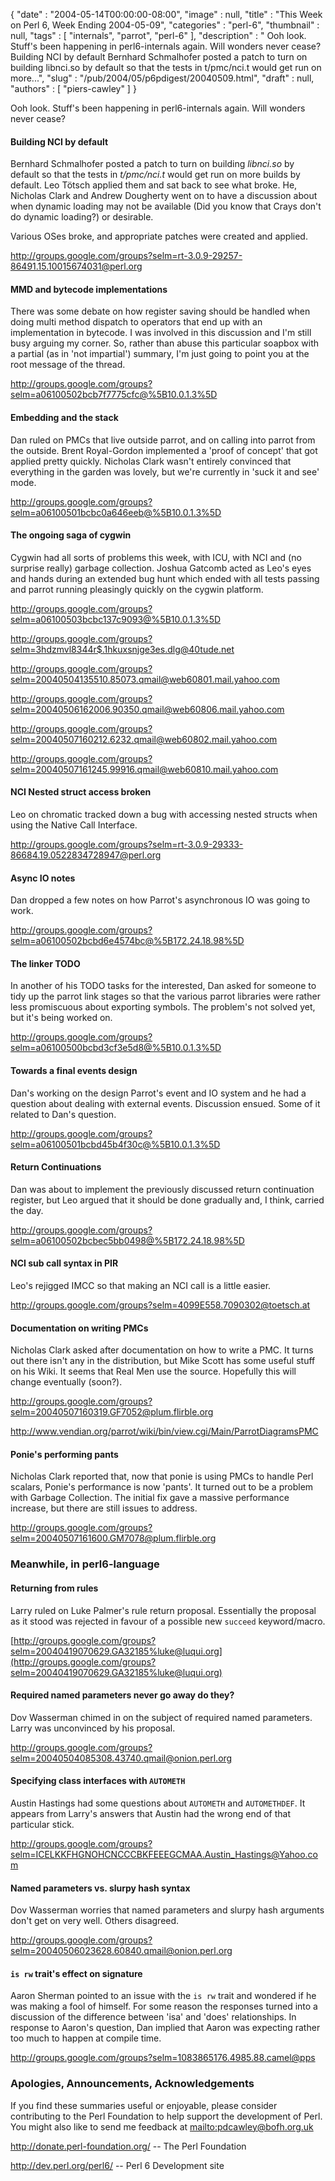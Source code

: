 {
   "date" : "2004-05-14T00:00:00-08:00",
   "image" : null,
   "title" : "This Week on Perl 6, Week Ending 2004-05-09",
   "categories" : "perl-6",
   "thumbnail" : null,
   "tags" : [
      "internals",
      "parrot",
      "perl-6"
   ],
   "description" : " Ooh look. Stuff's been happening in perl6-internals again. Will wonders never cease? Building NCI by default Bernhard Schmalhofer posted a patch to turn on building libnci.so by default so that the tests in t/pmc/nci.t would get run on more...",
   "slug" : "/pub/2004/05/p6pdigest/20040509.html",
   "draft" : null,
   "authors" : [
      "piers-cawley"
   ]
}



Ooh look. Stuff's been happening in perl6-internals again. Will wonders never cease?

#### <span id="Building_NCI_by_default">Building NCI by default</span>

Bernhard Schmalhofer posted a patch to turn on building *libnci.so* by default so that the tests in *t/pmc/nci.t* would get run on more builds by default. Leo Tötsch applied them and sat back to see what broke. He, Nicholas Clark and Andrew Dougherty went on to have a discussion about when dynamic loading may not be available (Did you know that Crays don't do dynamic loading?) or desirable.

Various OSes broke, and appropriate patches were created and applied.

<http://groups.google.com/groups?selm=rt-3.0.9-29257-86491.15.10015674031@perl.org>

#### <span id="MMD_and_bytecode_implementations">MMD and bytecode implementations</span>

There was some debate on how register saving should be handled when doing multi method dispatch to operators that end up with an implementation in bytecode. I was involved in this discussion and I'm still busy arguing my corner. So, rather than abuse this particular soapbox with a partial (as in 'not impartial') summary, I'm just going to point you at the root message of the thread.

<http://groups.google.com/groups?selm=a06100502bcb7f7775cfc@%5B10.0.1.3%5D>

#### <span id="Embedding_and_the_stack">Embedding and the stack</span>

Dan ruled on PMCs that live outside parrot, and on calling into parrot from the outside. Brent Royal-Gordon implemented a 'proof of concept' that got applied pretty quickly. Nicholas Clark wasn't entirely convinced that everything in the garden was lovely, but we're currently in 'suck it and see' mode.

<http://groups.google.com/groups?selm=a06100501bcbc0a646eeb@%5B10.0.1.3%5D>

#### <span id="The_ongoing_saga_of_cygwin">The ongoing saga of cygwin</span>

Cygwin had all sorts of problems this week, with ICU, with NCI and (no surprise really) garbage collection. Joshua Gatcomb acted as Leo's eyes and hands during an extended bug hunt which ended with all tests passing and parrot running pleasingly quickly on the cygwin platform.

<http://groups.google.com/groups?selm=a06100503bcbc137c9093@%5B10.0.1.3%5D>

<http://groups.google.com/groups?selm=3hdzmvl8344r$.1hkuxsnjge3es.dlg@40tude.net>

<http://groups.google.com/groups?selm=20040504135510.85073.qmail@web60801.mail.yahoo.com>

<http://groups.google.com/groups?selm=20040506162006.90350.qmail@web60806.mail.yahoo.com>

<http://groups.google.com/groups?selm=20040507160212.6232.qmail@web60802.mail.yahoo.com>

<http://groups.google.com/groups?selm=20040507161245.99916.qmail@web60810.mail.yahoo.com>

#### <span id="NCI_Nested_struct_access_broken">NCI Nested struct access broken</span>

Leo on chromatic tracked down a bug with accessing nested structs when using the Native Call Interface.

<http://groups.google.com/groups?selm=rt-3.0.9-29333-86684.19.0522834728947@perl.org>

#### <span id="Async_IO_notes">Async IO notes</span>

Dan dropped a few notes on how Parrot's asynchronous IO was going to work.

<http://groups.google.com/groups?selm=a06100502bcbd6e4574bc@%5B172.24.18.98%5D>

#### <span id="The_linker_TODO">The linker TODO</span>

In another of his TODO tasks for the interested, Dan asked for someone to tidy up the parrot link stages so that the various parrot libraries were rather less promiscuous about exporting symbols. The problem's not solved yet, but it's being worked on.

<http://groups.google.com/groups?selm=a06100500bcbd3cf3e5d8@%5B10.0.1.3%5D>

#### <span id="Towards_a_final_events_design">Towards a final events design</span>

Dan's working on the design Parrot's event and IO system and he had a question about dealing with external events. Discussion ensued. Some of it related to Dan's question.

<http://groups.google.com/groups?selm=a06100501bcbd45b4f30c@%5B10.0.1.3%5D>

#### <span id="Return_Continuations">Return Continuations</span>

Dan was about to implement the previously discussed return continuation register, but Leo argued that it should be done gradually and, I think, carried the day.

<http://groups.google.com/groups?selm=a06100502bcbec5bb0498@%5B172.24.18.98%5D>

#### <span id="NCI_sub_call_syntax_in_PIR">NCI sub call syntax in PIR</span>

Leo's rejigged IMCC so that making an NCI call is a little easier.

<http://groups.google.com/groups?selm=4099E558.7090302@toetsch.at>

#### <span id="Documentation_on_writing_PMCs">Documentation on writing PMCs</span>

Nicholas Clark asked after documentation on how to write a PMC. It turns out there isn't any in the distribution, but Mike Scott has some useful stuff on his Wiki. It seems that Real Men use the source. Hopefully this will change eventually (soon?).

<http://groups.google.com/groups?selm=20040507160319.GF7052@plum.flirble.org>

<http://www.vendian.org/parrot/wiki/bin/view.cgi/Main/ParrotDiagramsPMC>

#### <span id="Ponie's_performing_pants">Ponie's performing pants</span>

Nicholas Clark reported that, now that ponie is using PMCs to handle Perl scalars, Ponie's performance is now 'pants'. It turned out to be a problem with Garbage Collection. The initial fix gave a massive performance increase, but there are still issues to address.

<http://groups.google.com/groups?selm=20040507161600.GM7078@plum.flirble.org>

### <span id="Meanwhile,_in_perl6-language">Meanwhile, in perl6-language</span>

#### <span id="Returning_from_rules">Returning from rules</span>

Larry ruled on Luke Palmer's rule return proposal. Essentially the proposal as it stood was rejected in favour of a possible new `succeed` keyword/macro.

[http://groups.google.com/groups?selm=20040419070629.GA32185%luke@luqui.org](http://groups.google.com/groups?selm=20040419070629.GA32185%luke@luqui.org)

#### <span id="Required_named_parameters_never_go_away_do_they?">Required named parameters never go away do they?</span>

Dov Wasserman chimed in on the subject of required named parameters. Larry was unconvinced by his proposal.

<http://groups.google.com/groups?selm=20040504085308.43740.qmail@onion.perl.org>

#### <span id="Specifying_class_interfaces_with_AUTOMETH">Specifying class interfaces with `AUTOMETH`</span>

Austin Hastings had some questions about `AUTOMETH` and `AUTOMETHDEF`. It appears from Larry's answers that Austin had the wrong end of that particular stick.

<http://groups.google.com/groups?selm=ICELKKFHGNOHCNCCCBKFEEEGCMAA.Austin_Hastings@Yahoo.com>

#### <span id="Named_parameters_vs._slurpy_hash_syntax">Named parameters vs. slurpy hash syntax</span>

Dov Wasserman worries that named parameters and slurpy hash arguments don't get on very well. Others disagreed.

<http://groups.google.com/groups?selm=20040506023628.60840.qmail@onion.perl.org>

#### <span id="is_rw_trait's_effect_on_signature">`is rw` trait's effect on signature</span>

Aaron Sherman pointed to an issue with the `is rw` trait and wondered if he was making a fool of himself. For some reason the responses turned into a discussion of the difference between 'isa' and 'does' relationships. In response to Aaron's question, Dan implied that Aaron was expecting rather too much to happen at compile time.

<http://groups.google.com/groups?selm=1083865176.4985.88.camel@pps>

### <span id="Apologies,_Announcements,_Acknowledgements">Apologies, Announcements, Acknowledgements</span>

If you find these summaries useful or enjoyable, please consider contributing to the Perl Foundation to help support the development of Perl. You might also like to send me feedback at [mailto:pdcawley@bofh.org.uk](mailto:pdcawley@bofh.org.uk)

<http://donate.perl-foundation.org/> -- The Perl Foundation

<http://dev.perl.org/perl6/> -- Perl 6 Development site
